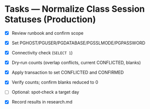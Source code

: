 # Tasks — Normalize Class Session Statuses (Production)

- [x] Review runbook and confirm scope
- [x] Set PGHOST/PGUSER/PGDATABASE/PGSSLMODE/PGPASSWORD
- [x] Connectivity check (`SELECT 1`)
- [x] Dry‑run counts (overlap conflicts, current CONFLICTED, blanks)
- [x] Apply transaction to set CONFLICTED and CONFIRMED
- [x] Verify counts; confirm blanks reduced to 0
- [ ] Optional: spot‑check a target day
- [x] Record results in research.md

